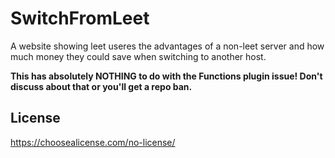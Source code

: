 # SwitchFromLeet
A website showing leet useres the advantages of a non-leet server and how much money they could save when switching to another host.

**This has absolutely NOTHING to do with the Functions plugin issue! Don't discuss about that or you'll get a repo ban.**

## License
https://choosealicense.com/no-license/
